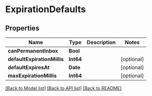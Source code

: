 # ExpirationDefaults

## Properties
Name | Type | Description | Notes
------------ | ------------- | ------------- | -------------
**canPermanentInbox** | **Bool** |  | 
**defaultExpirationMillis** | **Int64** |  | [optional] 
**defaultExpiresAt** | **Date** |  | [optional] 
**maxExpirationMillis** | **Int64** |  | [optional] 

[[Back to Model list]](../README#documentation-for-models) [[Back to API list]](../README#documentation-for-api-endpoints) [[Back to README]](../README)


